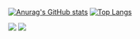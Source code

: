 [![Anurag's GitHub stats](https://github-readme-stats.vercel.app/api?username=gabiaabreu&show_icons=true&theme=monokai)](https://github.com/anuraghazra/github-readme-stats)
[![Top Langs](https://github-readme-stats.vercel.app/api/top-langs/?username=gabiaabreu&theme=monokai)](https://github.com/anuraghazra/github-readme-stats)

<div style="display: inline_block">
<a href="https://github.com/gabiaabreu"><img src="https://img.shields.io/badge/GitHub-100000?style=for-the-badge&logo=github&logoColor=white"></a>
<a href="https://www.linkedin.com/in/gabrielasabreu/"><img src="https://img.shields.io/badge/LinkedIn-0077B5?style=for-the-badge&logo=linkedin&logoColor=white"></a>
</div><br>

